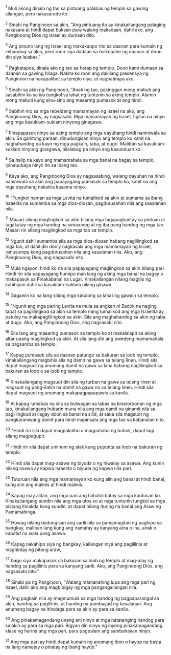 <sup>1</sup>
Muli akong dinala ng tao sa pintuang palabas ng templo sa gawing silangan, pero nakasarado ito. 

<sup>2</sup>
Sinabi ng Panginoon sa akin, "Ang pintuang ito ay kinakailangang palaging nakasara at hindi dapat buksan para walang makadaan, dahil ako, ang Panginoong Dios ng Israel ay dumaan dito. 

<sup>3</sup>
Ang pinuno lang ng Israel ang makakaupo rito sa daanan para kumain ng inihandog sa akin, pero roon siya dadaan sa balkonahe ng daanan at doon din siya lalabas." 

<sup>4</sup>
Pagkatapos, dinala ako ng tao sa harap ng templo. Doon kami dumaan sa daanan sa gawing hilaga. Nakita ko roon ang dakilang presensya ng Panginoon na nakapalibot sa templo niya, at nagpatirapa ako. 

<sup>5</sup>
Sinabi sa akin ng Panginoon, "Anak ng tao, pakinggan mong mabuti ang sasabihin ko sa iyo tungkol sa lahat ng tuntunin sa aking templo. Alamin mong mabuti kung sinu-sino ang maaaring pumasok at ang hindi. 

<sup>6</sup>
Sabihin mo sa mga rebeldeng mamamayan ng Israel na ako, ang Panginoong Dios, ay nagsasabi: Mga mamamayan ng Israel, tigilan na ninyo ang mga kasuklam-suklam ninyong ginagawa. 

<sup>7</sup>
Pinapapasok ninyo sa aking templo ang mga dayuhang hindi naniniwala sa akin. Sa ganitong paraan, dinudungisan ninyo ang templo ko kahit na naghahandog pa kayo ng mga pagkain, taba, at dugo. Maliban sa kasuklam-suklam ninyong ginagawa, nilalabag pa ninyo ang kasunduan ko. 

<sup>8</sup>
Sa halip na kayo ang mamamahala sa mga banal na bagay sa templo, ipinauubaya ninyo ito sa ibang tao. 

<sup>9</sup>
Kaya ako, ang Panginoong Dios ay nagsasabing, walang dayuhan na hindi naniniwala sa akin ang papayagang pumasok sa templo ko, kahit na ang mga dayuhang nakatira kasama ninyo. 

<sup>10</sup>
"Tungkol naman sa mga Levita na tumalikod sa akin at sumama sa ibang Israelita na sumamba sa mga dios-diosan, pagdurusahan nila ang kasalanan nila. 

<sup>11</sup>
Maaari silang maglingkod sa akin bilang mga tagapagbantay sa pintuan at tagakatay ng mga handog na sinusunog at ng iba pang handog ng mga tao. Maaari rin silang maglingkod sa mga tao sa templo. 

<sup>12</sup>
Ngunit dahil sumamba sila sa mga dios-diosan habang naglilingkod sa mga tao, at dahil din dooʼy nagkasala ang mga mamamayan ng Israel, isinusumpa kong pagdurusahan nila ang kasalanan nila. Ako, ang Panginoong Dios, ang nagsasabi nito. 

<sup>13</sup>
Mula ngayon, hindi ko na sila papayagang maglingkod sa akin bilang pari. Hindi rin sila papayagang humipo man lang ng aking mga banal na bagay o makapasok sa Pinakabanal na Lugar. Kinakailangan nilang magtiis ng kahihiyan dahil sa kasuklam-suklam nilang ginawa. 

<sup>14</sup>
Gagawin ko na lang silang mga katulong sa lahat ng gawain sa templo. 

<sup>15</sup>
"Ngunit ang mga paring Levita na mula sa angkan ni Zadok na naging tapat sa paglilingkod sa akin sa templo nang tumalikod ang mga Israelita ay patuloy na makapaglilingkod sa akin. Sila ang maghahandog sa akin ng taba at dugo. Ako, ang Panginoong Dios, ang nagsasabi nito. 

<sup>16</sup>
Sila lang ang maaaring pumasok sa templo ko at makalalapit sa aking altar upang maglingkod sa akin. At sila lang din ang pwedeng mamamahala sa pagsamba sa templo. 

<sup>17</sup>
Kapag pumasok sila sa daanan patungo sa bakuran sa loob ng templo, kinakailangang magbihis sila ng damit na gawa sa telang linen. Hindi sila dapat magsuot ng anumang damit na gawa sa lana habang naglilingkod sa bakuran sa loob o sa loob ng templo. 

<sup>18</sup>
Kinakailangang magsuot din sila ng turban na gawa sa telang linen at magsuot ng pang-ilalim na damit na gawa rin sa telang linen. Hindi sila dapat magsuot ng anumang makapagpapapawis sa kanila. 

<sup>19</sup>
At kapag lumabas na sila sa bulwagan sa labas na kinaroroonan ng mga tao, kinakailangang hubarin muna nila ang mga damit na ginamit nila sa paglilingkod at ilagay doon sa banal na silid, at saka sila magsuot ng pangkaraniwang damit para hindi mapinsala ang mga tao sa kabanalan nito. 

<sup>20</sup>
"Hindi rin sila dapat magpakalbo o magpahaba ng buhok, dapat lagi silang magpagupit. 

<sup>21</sup>
Hindi rin sila dapat uminom ng alak kung pupunta sa loob na bakuran ng templo. 

<sup>22</sup>
Hindi sila dapat mag-asawa ng biyuda o ng hiwalay sa asawa. Ang kunin nilang asawa ay kapwa Israelita o biyuda ng kapwa nila pari. 

<sup>23</sup>
Tuturuan nila ang mga mamamayan ko kung alin ang banal at hindi banal, kung alin ang malinis at hindi malinis. 

<sup>24</sup>
Kapag may alitan, ang mga pari ang hahatol batay sa mga kautusan ko. Kinakailangang sundin nila ang mga utos ko at mga tuntunin tungkol sa mga pistang itinakda kong sundin, at dapat nilang ituring na banal ang Araw ng Pamamahinga. 

<sup>25</sup>
Huwag nilang dudungisan ang sarili nila sa pamamagitan ng paghipo sa bangkay, maliban lang kung ang namatay ay kanyang ama o ina, anak o kapatid na wala pang asawa. 

<sup>26</sup>
Kapag nakahipo siya ng bangkay, kailangan niya ang paglilinis at maghintay ng pitong araw, 

<sup>27</sup>
bago siya makapasok sa bakuran sa loob ng templo at mag-alay ng handog sa paglilinis para sa kanyang sarili. Ako, ang Panginoong Dios, ang nagsasabi nito." 

<sup>28</sup>
Sinabi pa ng Panginoon, "Walang mamanahing lupa ang mga pari ng Israel, dahil ako ang magbibigay ng mga pangangailangan nila. 

<sup>29</sup>
Ang pagkain nila ay magmumula sa mga handog ng pagpaparangal sa akin, handog sa paglilinis, at handog na pambayad ng kasalanan. Ang anumang bagay na itinalaga para sa akin ay para sa kanila. 

<sup>30</sup>
Ang pinakamagandang unang ani ninyo at mga natatanging handog para sa akin ay para sa mga pari. Bigyan din ninyo ng inyong pinakamagandang klase ng harina ang mga pari, para pagpalain ang sambahayan ninyo. 

<sup>31</sup>
Ang mga pari ay hindi dapat kumain ng anumang ibon o hayop na basta na lang namatay o pinatay ng ibang hayop."